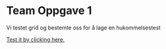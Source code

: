 # Team Oppgave 1

Vi testet grid og bestemte oss for å lage en hukommelsestest

[Test it by clicking here.](https://treverk.github.io/team-oppgave-1/)
